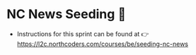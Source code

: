 # NC News Seeding 🌱

- Instructions for this sprint can be found at 👉 https://l2c.northcoders.com/courses/be/seeding-nc-news
